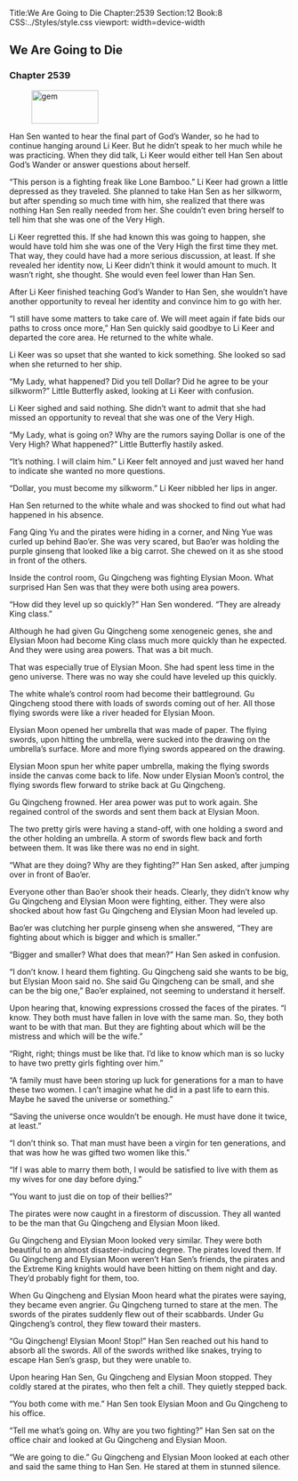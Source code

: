 Title:We Are Going to Die 
Chapter:2539 
Section:12 
Book:8 
CSS:../Styles/style.css 
viewport: width=device-width
  
## We Are Going to Die
### Chapter 2539
  
<figure>
	<img src="../Images/gem.gif" alt="gem" id="gem" width="120" height="60" />
</figure>
  

  
Han Sen wanted to hear the final part of God’s Wander, so he had to continue hanging around Li Keer. But he didn’t speak to her much while he was practicing. When they did talk, Li Keer would either tell Han Sen about God’s Wander or answer questions about herself.

“This person is a fighting freak like Lone Bamboo.” Li Keer had grown a little depressed as they traveled. She planned to take Han Sen as her silkworm, but after spending so much time with him, she realized that there was nothing Han Sen really needed from her. She couldn’t even bring herself to tell him that she was one of the Very High.

Li Keer regretted this. If she had known this was going to happen, she would have told him she was one of the Very High the first time they met. That way, they could have had a more serious discussion, at least. If she revealed her identity now, Li Keer didn’t think it would amount to much. It wasn’t right, she thought. She would even feel lower than Han Sen.

After Li Keer finished teaching God’s Wander to Han Sen, she wouldn’t have another opportunity to reveal her identity and convince him to go with her.

“I still have some matters to take care of. We will meet again if fate bids our paths to cross once more,” Han Sen quickly said goodbye to Li Keer and departed the core area. He returned to the white whale.

Li Keer was so upset that she wanted to kick something. She looked so sad when she returned to her ship.

“My Lady, what happened? Did you tell Dollar? Did he agree to be your silkworm?” Little Butterfly asked, looking at Li Keer with confusion.

Li Keer sighed and said nothing. She didn’t want to admit that she had missed an opportunity to reveal that she was one of the Very High.

“My Lady, what is going on? Why are the rumors saying Dollar is one of the Very High? What happened?” Little Butterfly hastily asked.

“It’s nothing. I will claim him.” Li Keer felt annoyed and just waved her hand to indicate she wanted no more questions.

“Dollar, you must become my silkworm.” Li Keer nibbled her lips in anger.

Han Sen returned to the white whale and was shocked to find out what had happened in his absence.

Fang Qing Yu and the pirates were hiding in a corner, and Ning Yue was curled up behind Bao’er. She was very scared, but Bao’er was holding the purple ginseng that looked like a big carrot. She chewed on it as she stood in front of the others.

Inside the control room, Gu Qingcheng was fighting Elysian Moon. What surprised Han Sen was that they were both using area powers.

“How did they level up so quickly?” Han Sen wondered. “They are already King class.”

Although he had given Gu Qingcheng some xenogeneic genes, she and Elysian Moon had become King class much more quickly than he expected. And they were using area powers. That was a bit much.

That was especially true of Elysian Moon. She had spent less time in the geno universe. There was no way she could have leveled up this quickly.

The white whale’s control room had become their battleground. Gu Qingcheng stood there with loads of swords coming out of her. All those flying swords were like a river headed for Elysian Moon.

Elysian Moon opened her umbrella that was made of paper. The flying swords, upon hitting the umbrella, were sucked into the drawing on the umbrella’s surface. More and more flying swords appeared on the drawing.

Elysian Moon spun her white paper umbrella, making the flying swords inside the canvas come back to life. Now under Elysian Moon’s control, the flying swords flew forward to strike back at Gu Qingcheng.

Gu Qingcheng frowned. Her area power was put to work again. She regained control of the swords and sent them back at Elysian Moon.

The two pretty girls were having a stand-off, with one holding a sword and the other holding an umbrella. A storm of swords flew back and forth between them. It was like there was no end in sight.

“What are they doing? Why are they fighting?” Han Sen asked, after jumping over in front of Bao’er.

Everyone other than Bao’er shook their heads. Clearly, they didn’t know why Gu Qingcheng and Elysian Moon were fighting, either. They were also shocked about how fast Gu Qingcheng and Elysian Moon had leveled up.

Bao’er was clutching her purple ginseng when she answered, “They are fighting about which is bigger and which is smaller.”

“Bigger and smaller? What does that mean?” Han Sen asked in confusion.

“I don’t know. I heard them fighting. Gu Qingcheng said she wants to be big, but Elysian Moon said no. She said Gu Qingcheng can be small, and she can be the big one,” Bao’er explained, not seeming to understand it herself.

Upon hearing that, knowing expressions crossed the faces of the pirates. “I know. They both must have fallen in love with the same man. So, they both want to be with that man. But they are fighting about which will be the mistress and which will be the wife.”

“Right, right; things must be like that. I’d like to know which man is so lucky to have two pretty girls fighting over him.”

“A family must have been storing up luck for generations for a man to have these two women. I can’t imagine what he did in a past life to earn this. Maybe he saved the universe or something.”

“Saving the universe once wouldn’t be enough. He must have done it twice, at least.”

“I don’t think so. That man must have been a virgin for ten generations, and that was how he was gifted two women like this.”

“If I was able to marry them both, I would be satisfied to live with them as my wives for one day before dying.”

“You want to just die on top of their bellies?”

The pirates were now caught in a firestorm of discussion. They all wanted to be the man that Gu Qingcheng and Elysian Moon liked.

Gu Qingcheng and Elysian Moon looked very similar. They were both beautiful to an almost disaster-inducing degree. The pirates loved them. If Gu Qingcheng and Elysian Moon weren’t Han Sen’s friends, the pirates and the Extreme King knights would have been hitting on them night and day. They’d probably fight for them, too.

When Gu Qingcheng and Elysian Moon heard what the pirates were saying, they became even angrier. Gu Qingcheng turned to stare at the men. The swords of the pirates suddenly flew out of their scabbards. Under Gu Qingcheng’s control, they flew toward their masters.

“Gu Qingcheng! Elysian Moon! Stop!” Han Sen reached out his hand to absorb all the swords. All of the swords writhed like snakes, trying to escape Han Sen’s grasp, but they were unable to.

Upon hearing Han Sen, Gu Qingcheng and Elysian Moon stopped. They coldly stared at the pirates, who then felt a chill. They quietly stepped back.

“You both come with me.” Han Sen took Elysian Moon and Gu Qingcheng to his office.

“Tell me what’s going on. Why are you two fighting?” Han Sen sat on the office chair and looked at Gu Qingcheng and Elysian Moon.

“We are going to die.” Gu Qingcheng and Elysian Moon looked at each other and said the same thing to Han Sen. He stared at them in stunned silence.